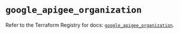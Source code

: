 # `google_apigee_organization`

Refer to the Terraform Registry for docs: [`google_apigee_organization`](https://registry.terraform.io/providers/hashicorp/google/6.35.0/docs/resources/apigee_organization).
